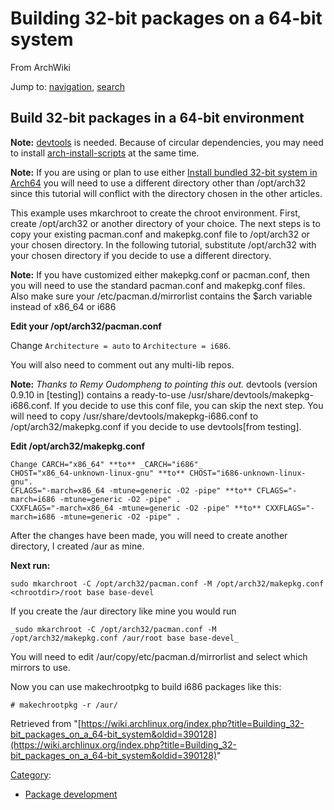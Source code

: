 # Building 32-bit packages on a 64-bit system

From ArchWiki

Jump to: [navigation](#column-one), [search](#searchInput)

## Build 32-bit packages in a 64-bit environment

**Note:** [devtools](https://www.archlinux.org/packages/?name=devtools) is needed. Because of circular dependencies, you may need to install [arch-install-scripts](https://www.archlinux.org/packages/?name=arch-install-scripts) at the same time.

**Note:** If you are using or plan to use either [Install bundled 32-bit system in Arch64](/index.php/Install_bundled_32-bit_system_in_Arch64 "Install bundled 32-bit system in Arch64") you will need to use a different directory other than /opt/arch32 since this tutorial will conflict with the directory chosen in the other articles.

This example uses mkarchroot to create the chroot environment. First, create /opt/arch32 or another directory of your choice. The next steps is to copy your existing pacman.conf and makepkg.conf file to /opt/arch32 or your chosen directory. In the following tutorial, substitute /opt/arch32 with your chosen directory if you decide to use a different directory.

**Note:** If you have customized either makepkg.conf or pacman.conf, then you will need to use the standard pacman.conf and makepkg.conf files. Also make sure your /etc/pacman.d/mirrorlist contains the $arch variable instead of x86_64 or i686

**Edit your /opt/arch32/pacman.conf**

Change `Architecture = auto` to `Architecture = i686`.

You will also need to comment out any multi-lib repos.

**Note:** _Thanks to Remy Oudompheng to pointing this out._ devtools (version 0.9.10 in [testing]) contains a ready-to-use /usr/share/devtools/makepkg-i686.conf. If you decide to use this conf file, you can skip the next step. You will need to copy /usr/share/devtools/makepkg-i686.conf to /opt/arch32/makepkg.conf if you decide to use devtools[from testing].

**Edit /opt/arch32/makepkg.conf**

```
Change CARCH="x86_64" **to** _CARCH="i686"_
CHOST="x86_64-unknown-linux-gnu" **to** CHOST="i686-unknown-linux-gnu".
CFLAGS="-march=x86_64 -mtune=generic -O2 -pipe" **to** CFLAGS="-march=i686 -mtune=generic -O2 -pipe" .
CXXFLAGS="-march=x86_64 -mtune=generic -O2 -pipe" **to** CXXFLAGS="-march=i686 -mtune=generic -O2 -pipe" .

```

After the changes have been made, you will need to create another directory, I created /aur as mine.

**Next run:**

```
sudo mkarchroot -C /opt/arch32/pacman.conf -M /opt/arch32/makepkg.conf <chrootdir>/root base base-devel 

```

If you create the /aur directory like mine you would run

```
_sudo mkarchroot -C /opt/arch32/pacman.conf -M /opt/arch32/makepkg.conf /aur/root base base-devel_

```

You will need to edit /aur/copy/etc/pacman.d/mirrorlist and select which mirrors to use.

Now you can use makechrootpkg to build i686 packages like this:

```
# makechrootpkg -r /aur/

```

Retrieved from "[https://wiki.archlinux.org/index.php?title=Building_32-bit_packages_on_a_64-bit_system&oldid=390128](https://wiki.archlinux.org/index.php?title=Building_32-bit_packages_on_a_64-bit_system&oldid=390128)"

[Category](/index.php/Special:Categories "Special:Categories"):

* [Package development](/index.php/Category:Package_development "Category:Package development")